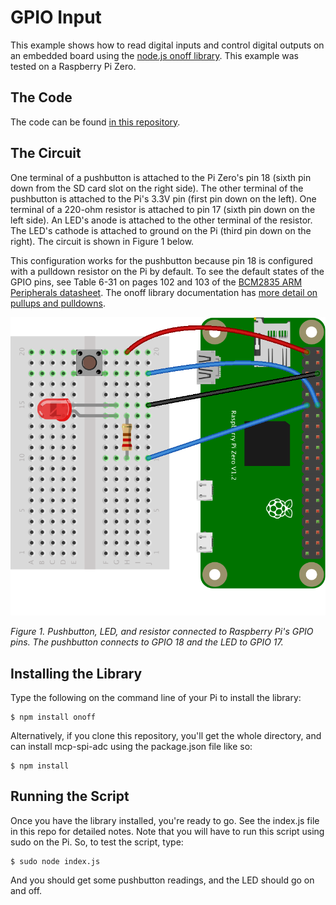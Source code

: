 # GPIO Input

This example shows how to read digital inputs and control digital outputs on an embedded board using the [node.js onoff library](https://www.npmjs.com/package/onoff). This example was tested on a Raspberry Pi Zero.

## The Code
The code can be found [in this repository](https://github.com/tigoe/PiRecipes/tree/master/gpio-input).

## The Circuit

One terminal of a pushbutton is attached to the Pi Zero's pin 18 (sixth pin down from the SD card slot on the right side). The other terminal of the pushbutton is attached to the Pi's 3.3V pin (first pin down on the left). One terminal of a 220-ohm resistor is attached to pin 17 (sixth pin down on the left side). An LED's anode is attached to the other terminal of the resistor. The LED's cathode is attached to ground on the Pi (third pin down on the right). The circuit is shown in Figure 1 below.

This configuration works for the pushbutton because pin 18 is configured with a pulldown resistor on the Pi by default. To see the default states of the GPIO pins, see Table 6-31 on pages 102 and 103 of the [BCM2835 ARM Peripherals datasheet](http://www.farnell.com/datasheets/1521578.pdf). The onoff library documentation has [more detail on pullups and pulldowns](https://www.npmjs.com/package/onoff#configuring-pullup-and-pulldown-resistors).


![Figure 1. pushbutton, LED, and resistor connected to Raspberry Pi's GPIO pins](pi-gpio-input_bb.png)

_Figure 1. Pushbutton, LED, and resistor connected to Raspberry Pi's GPIO pins. The pushbutton connects to GPIO 18 and the LED to GPIO 17._

## Installing the Library

Type the following on the command line of your Pi to install the library:

````
$ npm install onoff
````

Alternatively, if you clone this repository, you'll get the whole directory, and can install mcp-spi-adc using the package.json file like so:

````
$ npm install
````

## Running the Script

Once you have the library installed, you're ready to go. See the index.js file in this repo for detailed notes. Note that you will have to run this script using sudo on the Pi. So, to test the script, type:

````
$ sudo node index.js
````
And you should get some pushbutton readings, and the LED should go on and off.
